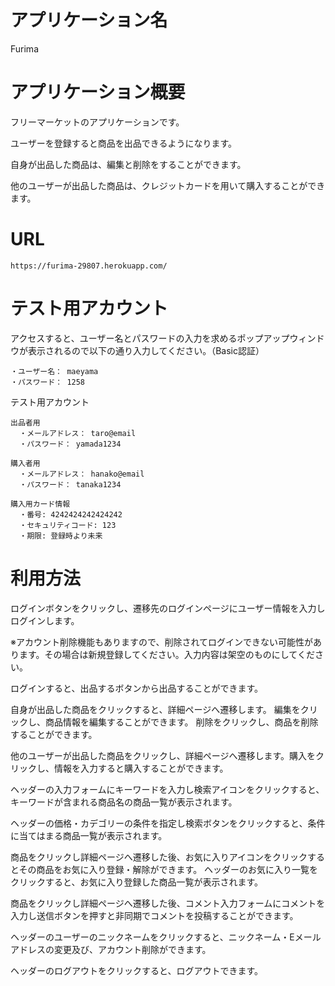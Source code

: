 # アプリケーション名

Furima

# アプリケーション概要

フリーマーケットのアプリケーションです。

ユーザーを登録すると商品を出品できるようになります。

自身が出品した商品は、編集と削除をすることができます。

他のユーザーが出品した商品は、クレジットカードを用いて購入することができます。


# URL

    https://furima-29807.herokuapp.com/

# テスト用アカウント

アクセスすると、ユーザー名とパスワードの入力を求めるポップアップウィンドウが表示されるので以下の通り入力してください。（Basic認証）

    ・ユーザー名： maeyama
    ・パスワード： 1258

テスト用アカウント

    出品者用
      ・メールアドレス： taro@email
      ・パスワード： yamada1234

    購入者用
      ・メールアドレス： hanako@email
      ・パスワード： tanaka1234

    購入用カード情報
      ・番号: 4242424242424242
      ・セキュリティコード: 123
      ・期限: 登録時より未来

# 利用方法

ログインボタンをクリックし、遷移先のログインページにユーザー情報を入力しログインします。

※アカウント削除機能もありますので、削除されてログインできない可能性があります。その場合は新規登録してください。入力内容は架空のものにしてください。

ログインすると、出品するボタンから出品することができます。

自身が出品した商品をクリックすると、詳細ページへ遷移します。
編集をクリックし、商品情報を編集することができます。
削除をクリックし、商品を削除することができます。

他のユーザーが出品した商品をクリックし、詳細ページへ遷移します。購入をクリックし、情報を入力すると購入することができます。

ヘッダーの入力フォームにキーワードを入力し検索アイコンをクリックすると、キーワードが含まれる商品名の商品一覧が表示されます。

ヘッダーの価格・カデゴリーの条件を指定し検索ボタンをクリックすると、条件に当てはまる商品一覧が表示されます。

商品をクリックし詳細ページへ遷移した後、お気に入りアイコンをクリックするとその商品をお気に入り登録・解除ができます。
ヘッダーのお気に入り一覧をクリックすると、お気に入り登録した商品一覧が表示されます。

商品をクリックし詳細ページへ遷移した後、コメント入力フォームにコメントを入力し送信ボタンを押すと非同期でコメントを投稿することができます。

ヘッダーのユーザーのニックネームをクリックすると、ニックネーム・Eメールアドレスの変更及び、アカウント削除ができます。

ヘッダーのログアウトをクリックすると、ログアウトできます。